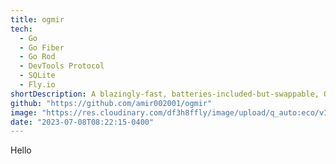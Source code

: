 ```yaml
---
title: ogmir
tech:
  - Go
  - Go Fiber
  - Go Rod
  - DevTools Protocol
  - SQLite
  - Fly.io
shortDescription: A blazingly-fast, batteries-included-but-swappable, Opengraph image generator rest endpoint using the DevTools API
github: "https://github.com/amir002001/ogmir"
image: "https://res.cloudinary.com/df3h8ffly/image/upload/q_auto:eco/v1689599180/logo_lc1ttx.webp"
date: "2023-07-08T08:22:15-0400"
---
```


Hello
